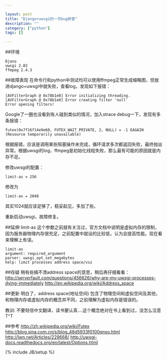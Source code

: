 ```yaml
---

layout: post
title: "Django+uwsgi的一次bug排查"
description: ""
category: ["python"]
tags: []

---
```

##环境

	Djano
	uwsgi 2.02
	ffmpeg 2.4.3


##故障表现
在命令行和python中测试均可以使用ffmpeg正常生成缩略图，但放进django+uwsgi中就失败，查看log，发现如下报错：


	[AVFilterGraph @ 0x78b1e0] Error initializing threading.
	[AVFilterGraph @ 0x78b1e0] Error creating filter 'null'
	Error opening filters!

<!--more-->

Google了一圈也没看到有人碰到类似的情况，加入strace debug一下，发现有多条报错：

	futex(0x7f16f14e9e60, FUTEX_WAIT_PRIVATE, 2, NULL) = -1 EAGAIN (Resource temporarily unavailable)
	
根据报错，应该是调用某些阻塞操作未完成，循环请求多次都返回失败，最终抛出异常。根据uwsgi的log，ffmpeg是初始化线程失败，那么最有可能的原因就是内存不足。

修改uwsgi的配置：
	
	limit-as = 256
修改为

	limit-as = 2048
其实1024就应该足够了，稳妥起见，多加了些。

重新启动uwsgi，故障修复。

##延伸
limit-as 这个参数之前就有关注过，官方文档中说明是虚拟内存的限制，因为服务器物理内存很充足，之前配置中就设的比较低，认为会提高性能。现在看来理解上有误。

	limit-as
	argument: required_argument
	parser: uwsgi_opt_set_megabytes
	help: limit processes address space/vsz

##存疑
稍有些搞不清address space的意思，稍后再仔细看看：
<http://serverfault.com/questions/456626/why-are-my-uwsgi-processes-dying-immediately>
<http://en.wikipedia.org/wiki/Address_space>

##更新
明白了，address space(地址空间) 包含了物理空间和虚拟空间及其他，和物理内存或虚拟内存的概念并不同，之前理解为虚拟内存是错误的。

教训: 不要轻信中文翻译，读书要认真....这个概念绝对在书上看到过，没怎么注意 T^T

##参考
<http://zh.wikipedia.org/wiki/Futex>
<http://blog.sina.com.cn/s/blog_48d5933f0100qnso.html>
<http://lwn.net/Articles/229668/>
<http://uwsgi-docs.readthedocs.org/en/latest/Options.html>

{% include JB/setup %}
